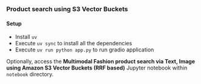 ### Product search using S3 Vector Buckets

#### Setup
- Install `uv`
- Execute `uv sync` to install all the dependencies
- Execute `uv run python app.py` to run gradio application

Optionally, access the **Multimodal Fashion product search via Text, Image using Amazon S3 Vector Buckets (RRF based)** Jupyter notebook within `notebook` directory.
